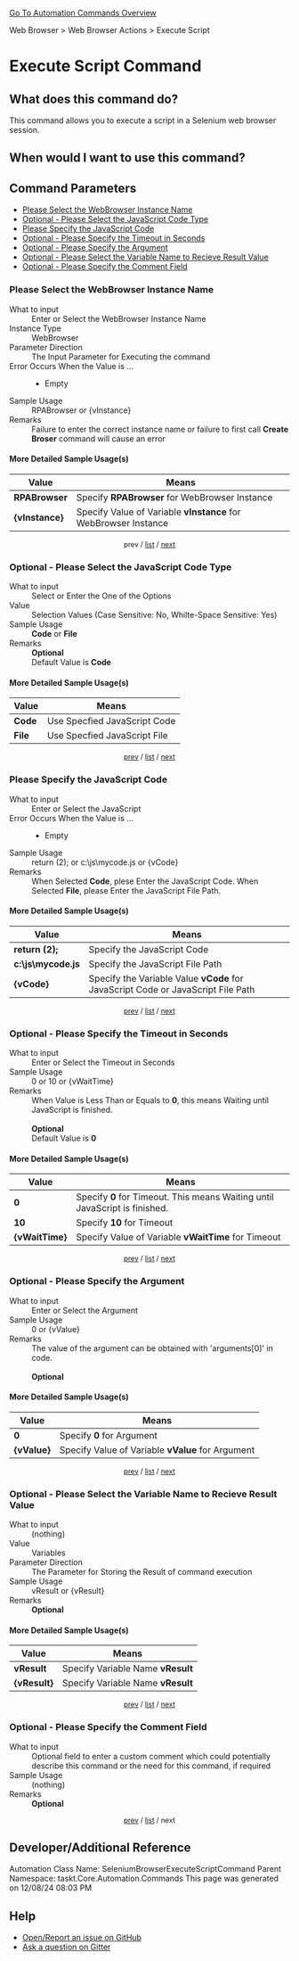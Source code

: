 <!--TITLE: Execute Script Command -->
<!-- SUBTITLE: a command in the Web Browser group. -->
[Go To Automation Commands Overview](/automation-commands.md)


Web Browser &gt; Web Browser Actions &gt; Execute Script


# Execute Script Command


## What does this command do?
This command allows you to execute a script in a Selenium web browser session.


## When would I want to use this command?



<a id="param_list"></a>
## Command Parameters
- [Please Select the WebBrowser Instance Name](#param_0)
- [Optional - Please Select the JavaScript Code Type](#param_1)
- [Please Specify the JavaScript Code](#param_2)
- [Optional - Please Specify the Timeout in Seconds](#param_3)
- [Optional - Please Specify the Argument](#param_4)
- [Optional - Please Select the Variable Name to Recieve Result Value](#param_5)
- [Optional - Please Specify the Comment Field](#param_6)


<a id="param_0"></a>
### Please Select the WebBrowser Instance Name


<dl>
<dt>What to input</dt><dd>Enter or Select the WebBrowser Instance Name</dd>
<dt>Instance Type</dt><dd>WebBrowser</dd>
<dt>Parameter Direction</dt><dd>The Input Parameter for Executing the command</dd>
<dt>Error Occurs When the Value is ...</dt><dd><ul>
<li>Empty</li>
</ul></dd>
<dt>Sample Usage</dt><dd>RPABrowser or {vInstance}</dd>
<dt>Remarks</dt><dd>Failure to enter the correct instance name or failure to first call <strong>Create Broser</strong> command will cause an error</dd>
</dl>




#### More Detailed Sample Usage(s)
| Value | Means |
|---|---|
| <strong>RPABrowser</strong> | Specify **RPABrowser** for WebBrowser Instance |
| <strong>{vInstance}</strong> | Specify Value of Variable **vInstance** for WebBrowser Instance |


<div style="font-size: 90%; text-align: center">


prev / [list](#param_list) / [next](#param_1)


</div>


<a id="param_1"></a>
### Optional - Please Select the JavaScript Code Type


<dl>
<dt>What to input</dt><dd>Select or Enter the One of the Options</dd>
<dt>Value</dt><dd>Selection Values (Case Sensitive: No, Whilte-Space Sensitive: Yes)</dd>
<dt>Sample Usage</dt><dd><strong>Code</strong> or  <strong>File</strong></dd>
<dt>Remarks</dt><dd><strong>Optional</strong><br>Default Value is <strong>Code</strong></dd>
</dl>




#### More Detailed Sample Usage(s)
| Value | Means |
|---|---|
| <strong>Code</strong> | Use Specfied JavaScript Code |
| <strong>File</strong> | Use Specfied JavaScript File |


<div style="font-size: 90%; text-align: center">


[prev](#param_1) / [list](#param_list) / [next](#param_2)


</div>


<a id="param_2"></a>
### Please Specify the JavaScript Code


<dl>
<dt>What to input</dt><dd>Enter or Select the JavaScript</dd>
<dt>Error Occurs When the Value is ...</dt><dd><ul>
<li>Empty</li>
</ul></dd>
<dt>Sample Usage</dt><dd>return (2); or c:\js\mycode.js or {vCode}</dd>
<dt>Remarks</dt><dd>When Selected <strong>Code</strong>, plese Enter the JavaScript Code.
When Selected <strong>File</strong>, please Enter the JavaScript File Path.</dd>
</dl>




#### More Detailed Sample Usage(s)
| Value | Means |
|---|---|
| <strong>return (2);</strong> | Specify the JavaScript Code |
| <strong>c:\js\mycode.js</strong> | Specify the JavaScript File Path |
| <strong>{vCode}</strong> | Specify the Variable Value **vCode** for JavaScript Code or JavaScript File Path |


<div style="font-size: 90%; text-align: center">


[prev](#param_2) / [list](#param_list) / [next](#param_3)


</div>


<a id="param_3"></a>
### Optional - Please Specify the Timeout in Seconds


<dl>
<dt>What to input</dt><dd>Enter or Select the Timeout in Seconds</dd>
<dt>Sample Usage</dt><dd>0 or 10 or {vWaitTime}</dd>
<dt>Remarks</dt><dd>When Value is Less Than or Equals to <strong>0</strong>, this means Waiting until JavaScript is finished.<br><br>
<strong>Optional</strong><br>Default Value is <strong>0</strong></dd>
</dl>




#### More Detailed Sample Usage(s)
| Value | Means |
|---|---|
| <strong>0</strong> | Specify **0** for Timeout. This means Waiting until JavaScript is finished. |
| <strong>10</strong> | Specify **10** for Timeout |
| <strong>{vWaitTime}</strong> | Specify Value of Variable **vWaitTime** for Timeout |


<div style="font-size: 90%; text-align: center">


[prev](#param_3) / [list](#param_list) / [next](#param_4)


</div>


<a id="param_4"></a>
### Optional - Please Specify the Argument


<dl>
<dt>What to input</dt><dd>Enter or Select the Argument</dd>
<dt>Sample Usage</dt><dd>0 or {vValue}</dd>
<dt>Remarks</dt><dd>The value of the argument can be obtained with 'arguments[0]' in code.<br><br>
<strong>Optional</strong><br></dd>
</dl>




#### More Detailed Sample Usage(s)
| Value | Means |
|---|---|
| <strong>0</strong> | Specify **0** for Argument |
| <strong>{vValue}</strong> | Specify Value of Variable **vValue** for Argument |


<div style="font-size: 90%; text-align: center">


[prev](#param_4) / [list](#param_list) / [next](#param_5)


</div>


<a id="param_5"></a>
### Optional - Please Select the Variable Name to Recieve Result Value


<dl>
<dt>What to input</dt><dd>(nothing)</dd>
<dt>Value</dt><dd>Variables</dd>
<dt>Parameter Direction</dt><dd>The Parameter for Storing the Result of command execution</dd>
<dt>Sample Usage</dt><dd>vResult or {vResult}</dd>
<dt>Remarks</dt><dd><strong>Optional</strong><br></dd>
</dl>




#### More Detailed Sample Usage(s)
| Value | Means |
|---|---|
| <strong>vResult</strong> | Specify Variable Name **vResult** |
| <strong>{vResult}</strong> | Specify Variable Name **vResult** |


<div style="font-size: 90%; text-align: center">


[prev](#param_5) / [list](#param_list) / [next](#param_6)


</div>


<a id="param_6"></a>
### Optional - Please Specify the Comment Field


<dl>
<dt>What to input</dt><dd>Optional field to enter a custom comment which could potentially describe this command or the need for this command, if required</dd>
<dt>Sample Usage</dt><dd>(nothing)</dd>
<dt>Remarks</dt><dd><strong>Optional</strong><br></dd>
</dl>




<div style="font-size: 90%; text-align: center">


[prev](#param_6) / [list](#param_list) / next


</div>


## Developer/Additional Reference
Automation Class Name: SeleniumBrowserExecuteScriptCommand
Parent Namespace: taskt.Core.Automation.Commands
This page was generated on 12/08/24 08:03 PM


## Help
- [Open/Report an issue on GitHub](https://github.com/rcktrncn/taskt/issues/new)
- [Ask a question on Gitter](https://gitter.im/taskt-rpa/Lobby)
